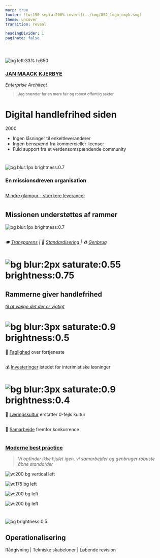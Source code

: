 ```yaml
---
marp: true
footer: ![w:150 sepia:200% invert](../img/OS2_logo_cmyk.svg)
theme: uncover
transition: reveal

headingDivider: 1
paginate: false
---
```

#
![bg left:33% h:650](https://images.unsplash.com/photo-1627008767693-20498ff18ab7?q=80&w=1974&auto=format&fit=crop&ixlib=rb-4.0.3&ixid=M3wxMjA3fDB8MHxwaG90by1wYWdlfHx8fGVufDB8fHx8fA%3D%3D)

### [JAN MAACK KJERBYE]()
*Enterprise Architect*
<br>
> <small>Jeg brænder for en mere fair og robust offentlig sektor</small>


<!--
Bred erfaring med værdiskabelse fra både private og offentlige orgs.

Jeg brænder for en mere fair og robust offentlig sektor

-->
# Digital handlefrihed siden 
2000
- Ingen låsninger til enkeltleverandører
- Ingen benspænd fra kommercieller licenser
- Fuld support fra et verdensomspændende community


#
<!--
class: invert

-->

![bg blur:1px brightness:0.7](https://images.unsplash.com/photo-1515856251934-766e064d7b09?q=80&w=1335&auto=format&fit=crop&ixlib=rb-4.0.3&ixid=M3wxMjA3fDB8MHxwaG90by1wYWdlfHx8fGVufDB8fHx8fA%3D%3D)
<!-- Hvordan adskiller vi os fra et "almindeligt" software produkt -->

### En missionsdreven organisation
##
[Mindre glamour - stærkere leverancer]()
<!-- Vi inkluderer alt det som er svært at sælge up front.
Mindre glamour, mere leverance
Ingen investorer, intet krav om kommercielt afkast-->

#
## Missionen understøttes af rammer

![bg blur:1px brightness:0.7](https://images.pexels.com/photos/18903408/pexels-photo-18903408/free-photo-of-woman-walking-in-library.jpeg?auto=compress&cs=tinysrgb&w=1260&h=750&dpr=1)
##
###### :eye: [Transparens]() | :bank: [Standardisering]() | :recycle: [Genbrug]()
##
<!--Rammerne er som trapper med gelændre imellem forskellige niveauer -->


# ![bg blur:2px saturate:0.55 brightness:0.75](https://images.pexels.com/photos/247851/pexels-photo-247851.jpeg?auto=compress&cs=tinysrgb&w=1260&h=750&dpr=1)
## Rammerne giver handlefrihed
[_til at vælge det der er vigtigt_]()

<!-- Besparelser er ikke målet, målet er frihed og gode løsninger.-->


# ![bg blur:3px saturate:0.9 brightness:0.5](https://images.pexels.com/photos/3184418/pexels-photo-3184418.jpeg?auto=compress&cs=tinysrgb&w=1260&h=750&dpr=1)
🧠 [Faglighed]() over fortjeneste
##
💰 [Investeringer]() istedet for interimistiske løsninger

# ![bg blur:3px saturate:0.9 brightness:0.4](https://images.unsplash.com/photo-1600880292089-90a7e086ee0c?q=80&w=1974&auto=format&fit=crop&ixlib=rb-4.0.3&ixid=M3wxMjA3fDB8MHxwaG90by1wYWdlfHx8fGVufDB8fHx8fA%3D%3D)
🧮 [Læringskultur]() erstatter 0-fejls kultur
##
🤝 [Samarbejde]() fremfor konkurrence



#
### [Moderne best practice]()
>  _Vi opfinder ikke hjulet igen,_
_vi samarbejder_
 _og genbruger robuste åbne standarder_
<!--
class: null
-->
![w:200 bg vertical left](https://res.cloudinary.com/startup-grind/image/upload/c_fill,dpr_2,f_auto,g_center,q_auto:good/v1/gcs/platform-data-linuxhq/events/foundation-for-public-code.png)

![w:175 bg left](https://res.cloudinary.com/startup-grind/image/upload/c_fill,dpr_2,f_auto,g_center,q_auto:good/v1/gcs/platform-data-linuxhq/events/2.png)

![w:200 bg left](https://opencontainers.org/img/logos/OCI-logo.svg)

![w:200 bg left](https://www.cncf.io/wp-content/uploads/2023/04/cncf-main-site-logo.svg)

#
<!--
class: invert
-->
![bg brightness:0.5](https://images.unsplash.com/photo-1542621334-a254cf47733d?q=80&w=2070&auto=format&fit=crop&ixlib=rb-4.0.3&ixid=M3wxMjA3fDB8MHxwaG90by1wYWdlfHx8fGVufDB8fHx8fA%3D%3D)
## Operationalisering
Rådgivning | Tekniske skabeloner | Løbende revision

